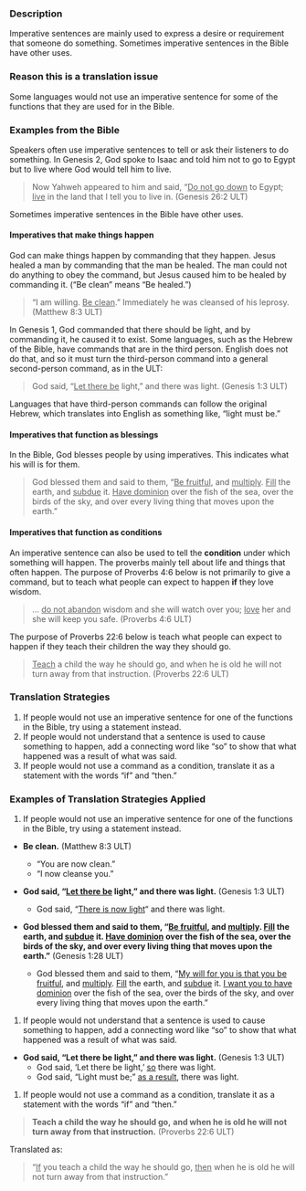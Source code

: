 

### Description

Imperative sentences are mainly used to express a desire or requirement that someone do something. Sometimes imperative sentences in the Bible have other uses.

### Reason this is a translation issue

Some languages would not use an imperative sentence for some of the functions that they are used for in the Bible.

### Examples from the Bible

Speakers often use imperative sentences to tell or ask their listeners to do something. In Genesis 2, God spoke to Isaac and told him not to go to Egypt but to live where God would tell him to live.

> Now Yahweh appeared to him and said, “<u>Do not go down</u> to Egypt; <u>live</u> in the land that I tell you to live in. (Genesis 26:2 ULT)

Sometimes imperative sentences in the Bible have other uses.

#### Imperatives that make things happen

God can make things happen by commanding that they happen. Jesus healed a man by commanding that the man be healed. The man could not do anything to obey the command, but Jesus caused him to be healed by commanding it. (“Be clean” means “Be healed.”)
> “I am willing. <u>Be clean</u>.” Immediately he was cleansed of his leprosy. (Matthew 8:3 ULT)

In Genesis 1, God commanded that there should be light, and by commanding it, he caused it to exist. Some languages, such as the Hebrew of the Bible, have commands that are in the third person. English does not do that, and so it must turn the third-person command into a general second-person command, as in the ULT:
>God said, “<u>Let there be</u> light,” and there was light. (Genesis 1:3 ULT)

Languages that have third-person commands can follow the original Hebrew, which translates into English as something like, “light must be.”

#### Imperatives that function as blessings

In the Bible, God blesses people by using imperatives. This indicates what his will is for them.

>God blessed them and said to them, “<u>Be fruitful</u>, and <u>multiply</u>. <u>Fill</u> the earth, and <u>subdue</u> it. <u>Have dominion</u> over the fish of the sea, over the birds of the sky, and over every living thing that moves upon the earth.”

#### Imperatives that function as conditions

An imperative sentence can also be used to tell the **condition** under which something will happen.  The proverbs mainly tell about life and things that often happen. The purpose of Proverbs 4:6 below is not primarily to give a command, but to teach what people can expect to happen **if** they love wisdom.

>... <u>do not abandon</u> wisdom and she will watch over you;
><u>love</u> her and she will keep you safe. (Proverbs 4:6 ULT)

The purpose of Proverbs 22:6 below is teach what people can expect to happen if they teach their children the way they should go.

><u>Teach</u> a child the way he should go,
>and when he is old he will not turn away from that instruction. (Proverbs 22:6 ULT)

### Translation Strategies

1. If people would not use an imperative sentence for one of the functions in the Bible, try using a statement instead.
1. If people would not understand that a sentence is used to cause something to happen, add a connecting word like “so” to show that what happened was a result of what was said.
1. If people would not use a command as a condition, translate it as a statement with the words “if” and “then.”

### Examples of Translation Strategies Applied

1. If people would not use an imperative sentence for one of the functions in the Bible, try using a statement instead.

  * **Be clean.** (Matthew 8:3 ULT)
      * “You are now clean.”
      * “I now cleanse you.”

  * **God said, “<u>Let there be</u> light,” and there was light.**  (Genesis 1:3 ULT)
      * God said, “<u>There is now light</u>“ and there was light.

  * **God blessed them and said to them, “<u>Be fruitful</u>, and <u>multiply</u>. <u>Fill</u> the earth, and <u>subdue</u> it. <u>Have dominion</u> over the fish of the sea, over the birds of the sky, and over every living thing that moves upon the earth.”**  (Genesis 1:28 ULT)
      * God blessed them and said to them, “<u>My will for you is that you be fruitful</u>, and <u>multiply</u>. <u>Fill</u> the earth, and <u>subdue</u> it. <u>I want you to have dominion</u> over the fish of the sea, over the birds of the sky, and over every living thing that moves upon the earth.”

1. If people would not understand that a sentence is used to cause something to happen, add a connecting word like “so” to show that what happened was a result of what was said.

  * **God said, “Let there be light,” and there was light.**  (Genesis 1:3 ULT)
      * God said, ‘Let there be light,’ <u>so</u> there was light.
      * God said, “Light must be;” <u>as a result</u>, there was light.

1. If people would not use a command as a condition, translate it as a statement with the words “if” and “then.”

>**Teach a child the way he should go,**
>**and when he is old he will not turn away from that instruction.** (Proverbs 22:6 ULT)

Translated as:
>“<u>If</u> you teach a child the way he should go,
><u>then</u> when he is old he will not turn away from that instruction.”
